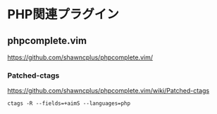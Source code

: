﻿# PHP関連プラグイン

## phpcomplete.vim
https://github.com/shawncplus/phpcomplete.vim/
### Patched-ctags
https://github.com/shawncplus/phpcomplete.vim/wiki/Patched-ctags

```clike
ctags -R --fields=+aimS --languages=php
```
